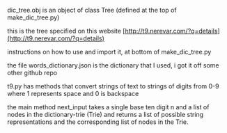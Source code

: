 dic_tree.obj is an object of class Tree (defined at the top of make_dic_tree.py) 

this is the tree specified on this website [http://t9.nerevar.com/?q=details](http://t9.nerevar.com/?q=details) 

instructions on how to use and import it, at bottom of make_dic_tree.py

the file words_dictionary.json is the dictionary that I used, i got it off some other github repo

t9.py has methods that convert strings of text to strings of digits from 0-9 where 1 represents space and 0 is backspace

the main method next_input takes a single base ten digit n and a list of nodes in the dictionary-trie (Trie) and returns a list of possible string representations and the corresponding list of nodes in the Trie. 
